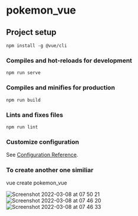 # pokemon_vue

## Project setup
```
npm install -g @vue/cli
```

### Compiles and hot-reloads for development
```
npm run serve
```

### Compiles and minifies for production
```
npm run build
```

### Lints and fixes files
```
npm run lint
```

### Customize configuration
See [Configuration Reference](https://cli.vuejs.org/config/).


### To create another one similiar 
vue create pokemon_vue

![Screenshot 2022-03-08 at 07 50 21](https://user-images.githubusercontent.com/93665740/157191089-119439d0-1cb4-4e38-aba8-ad0be3bd0c23.png)
![Screenshot 2022-03-08 at 07 46 20](https://user-images.githubusercontent.com/93665740/157190720-909d3882-1728-4208-884a-1e01d4d73fa6.png)
![Screenshot 2022-03-08 at 07 46 33](https://user-images.githubusercontent.com/93665740/157190734-ba1dc2d4-ba6d-4e03-9d82-92c684187b57.png)
